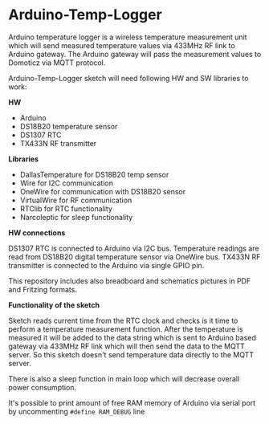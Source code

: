 Arduino-Temp-Logger
=================

Arduino temperature logger is a wireless temperature measurement unit which will send measured
temperature values via 433MHz RF link to Arduino gateway. The Arduino gateway will pass the measurement
values to Domoticz via MQTT protocol.

Arduino-Temp-Logger sketch will need following HW and SW libraries to work:

**HW**

* Arduino
* DS18B20 temperature sensor
* DS1307 RTC
* TX433N RF transmitter

**Libraries**

* DallasTemperature for DS18B20 temp sensor
* Wire for I2C communication
* OneWire for communication with DS18B20 sensor
* VirtualWire for RF communication
* RTClib for RTC functionality
* Narcoleptic for sleep functionality

**HW connections**

DS1307 RTC is connected to Arduino via I2C bus.
Temperature readings are read from DS18B20 digital temperature sensor via OneWire bus.
TX433N RF transmitter is connected to the Arduino via single GPIO pin.

This repository includes also breadboard and schematics pictures in PDF and Fritzing formats.

**Functionality of the sketch**

Sketch reads current time from the RTC clock and checks is it time to perform a temperature measurement function.
After the temperature is measured it will be added to the data string which is sent to Arduino based gateway via 433MHz RF link which will
then send the data to the MQTT server. So this sketch doesn't send temperature data directly to the MQTT server.

There is also a sleep function in main loop which will decrease overall power consumption.

It's possible to print amount of free RAM memory of Arduino via serial port by uncommenting `#define RAM_DEBUG` line